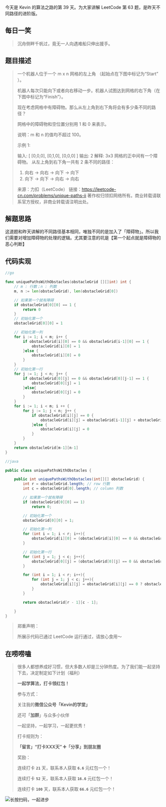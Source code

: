 今天是 Kevin 的算法之路的第 39 天。为大家讲解 LeetCode 第 63 题，是昨天不同路径的进阶版。



## 每日一笑

> 沉舟侧畔千帆过，竟无一人向遇难船只伸出援手。



## 题目描述

> 一个机器人位于一个 m x n 网格的左上角 （起始点在下图中标记为“Start” ）。
>
> 机器人每次只能向下或者向右移动一步。机器人试图达到网格的右下角（在下图中标记为“Finish”）。
>
> 现在考虑网格中有障碍物。那么从左上角到右下角将会有多少条不同的路径？
>
> 
>
> 网格中的障碍物和空位置分别用 1 和 0 来表示。
>
> 说明：m 和 n 的值均不超过 100。
>
> 示例 1:
>
> 输入:
> [
>   [0,0,0],
>   [0,1,0],
>   [0,0,0]
> ]
> 输出: 2
> 解释:
> 3x3 网格的正中间有一个障碍物。
> 从左上角到右下角一共有 2 条不同的路径：
> 1. 向右 -> 向右 -> 向下 -> 向下
> 2. 向下 -> 向下 -> 向右 -> 向右
>
> 来源：力扣（LeetCode）
> 链接：https://leetcode-cn.com/problems/unique-paths-ii
> 著作权归领扣网络所有。商业转载请联系官方授权，非商业转载请注明出处。



## 解题思路

这道题和昨天讲解的不同路径基本相同，唯独不同的是加入了「障碍物」。所以我们需要对增加障碍物的处理的逻辑。尤其要注意的坑是【第一个起点就是障碍物的恶心判断】



## 代码实现

```go
//go

func uniquePathsWithObstacles(obstacleGrid [][]int) int {
	// m : 行数；n : 列数
	m, n := len(obstacleGrid), len(obstacleGrid[0])

	// 如果第一个就有障碍
	if obstacleGrid[0][0] == 1 {
		return 0
	}
	// 初始化第一个
	obstacleGrid[0][0] = 1

	// 初始化第一列
	for i := 1; i < m; i++ {
		if obstacleGrid[i][0] == 0 && obstacleGrid[i-1][0] == 1 {
			obstacleGrid[i][0] = 1
		}else {
			obstacleGrid[i][0] = 0
		}
	}
	// 初始化第一行
	for j := 1; j < n; j++ {
		if obstacleGrid[0][j] == 0 && obstacleGrid[0][j-1] == 1 {
			obstacleGrid[0][j] = 1
		}else{
			obstacleGrid[0][j] = 0
		}
	}
	for i := 1; i < m; i ++ {
		for j := 1; j < n; j++ {
			if obstacleGrid[i][j] == 0 {
				obstacleGrid[i][j] = obstacleGrid[i-1][j] + obstacleGrid[i][j-1]
			}else {
				obstacleGrid[i][j] = 0
			}
		}
	}
	return obstacleGrid[m-1][n-1]
}
```

```java
//java

public class uniquePathsWithObstacles {

    public int uniquePathsWithObstacles(int[][] obstacleGrid) {
        int r = obstacleGrid.length; // row 行数
        int c = obstacleGrid[0].length; // column 列数

        // 如果第一个就有障碍
        if (obstacleGrid[0][0] == 1)
            return 0;

        // 初始化第一个
        obstacleGrid[0][0] = 1;

        // 初始化第一列
        for (int i = 1; i < r; i++){
            obstacleGrid[i][0] = (obstacleGrid[i][0] == 0 && obstacleGrid[i-1][0] == 1) ? 1 : 0;
        }

        // 初始化第一行
        for (int j = 1; j < c; j++){
            obstacleGrid[0][j] = (obstacleGrid[0][j] == 0 && obstacleGrid[0][j-1] == 1) ? 1 : 0;
        }

        for (int i = 1; i < r; i++){
            for (int j = 1; j < c; j++){
                obstacleGrid[i][j] = obstacleGrid[i][j] == 0 ? obstacleGrid[i-1][j] + obstacleGrid[i][j-1] : 0;
            }
        }

        return obstacleGrid[r - 1][c - 1];

    }
}
```



> 郑重声明：
>
> 所展示代码已通过 LeetCode 运行通过，请放心食用～



## 在唠唠嗑

> 很多人都想养成好习惯，但大多数人却是三分钟热度。为了我们能一起坚持下去，决定制定如下计划（福利）
>
> **一起学算法，打卡领红包！**
>
> 参与方式：
>
> 关注我的**微信公众号「Kevin的学堂」**
>
> 还可「**加群**」与众多小伙伴
>
> 一起坚持，一起学习，一起更优秀！
>
> 打卡规则为：
>
> **「留言」“打卡XXX天” ➕「分享」到朋友圈**
>
> 奖励：
>
> 连续打卡 **`21`** 天，联系本人获取 **`6.6`** 元红包一个！
>
> 连续打卡 **`52`** 天，联系本人获取 **`16.6`** 元红包一个！
>
> 连续打卡 **`100`** 天，联系本人获取 **`66.6`** 元红包一个！



![长按扫码，一起进步](http://wesub.ifree258.top/wesubQRCode-2.png)